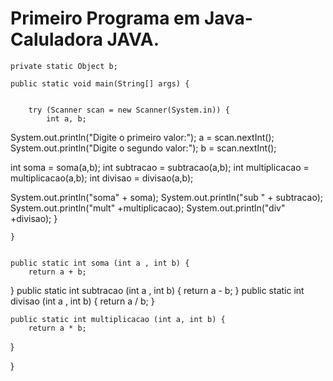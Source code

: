 # Primeiro Programa em Java-Caluladora JAVA.

	private static Object b;

	public static void main(String[] args) {
		
	
		try (Scanner scan = new Scanner(System.in)) {
			int a, b;
			
  System.out.println("Digite o primeiro valor:");
  a = scan.nextInt();
  System.out.println("Digite o segundo valor:");
  b = scan.nextInt(); 

  int soma = soma(a,b);
 int subtracao = subtracao(a,b);
 int multiplicacao = multiplicacao(a,b);
 int divisao = divisao(a,b);
 
 System.out.println("soma" + soma);
 System.out.println("sub " + subtracao);
 System.out.println("mult" +multiplicacao);
 System.out.println("div"  +divisao);
		}
	 
	}
		

    public static int soma (int a , int b) {
    	return a + b;
}
    public static int subtracao (int a , int b) {
    	return a - b;
}
    public static int  divisao (int  a , int b) {
    	return a / b;
}
    
    public static int multiplicacao (int a, int b) {
    	return a * b;
}
    
} 

